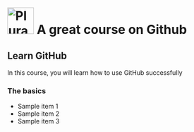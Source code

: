 # <a href='http:plurasight.com'><img src='https://gillcleerenplurasight.blob.core.windows.net/files/plurasight.png' height='60' alt='Plurasight Logo'/></a> A great course on Github

## Learn GitHub
In this course, you will learn how to use GitHub successfully

### The basics
- Sample item 1
- Sample item 2
- Sample item 3
